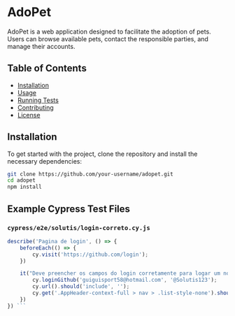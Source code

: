 # AdoPet

AdoPet is a web application designed to facilitate the adoption of pets. Users can browse available pets, contact the responsible parties, and manage their accounts.

## Table of Contents

- [Installation](#installation)
- [Usage](#usage)
- [Running Tests](#running-tests)
- [Contributing](#contributing)
- [License](#license)

## Installation

To get started with the project, clone the repository and install the necessary dependencies:

```bash
git clone https://github.com/your-username/adopet.git
cd adopet
npm install
```
## Example Cypress Test Files

### `cypress/e2e/solutis/login-correto.cy.js`

```javascript
describe('Pagina de login', () => {
    beforeEach(() => {
        cy.visit('https://github.com/login');
    })

    it("Deve preencher os campos do login corretamente para logar um novo usuário", () => {
        cy.loginGithub('guiguisport58@hotmail.com', '@Solutis123');
        cy.url().should('include', '');
        cy.get('.AppHeader-context-full > nav > .list-style-none').should('be.visible');
    })
}) ```
